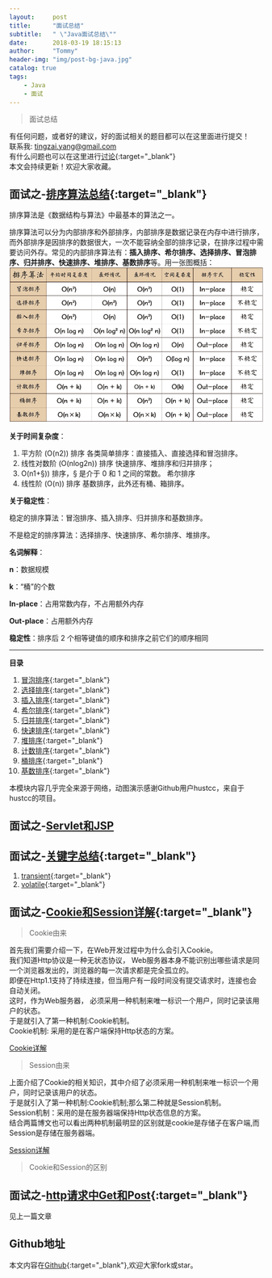 ```yaml
---
layout:     post
title:      "面试总结"
subtitle:   " \"Java面试总结\""
date:       2018-03-19 18:15:13
author:     "Tommy"
header-img: "img/post-bg-java.jpg"
catalog: true
tags:
    - Java
    - 面试
---
```



>面试总结

有任何问题，或者好的建议，好的面试相关的题目都可以在这里面进行提交！<br/>
联系我: tingzai.yang@gmail.com<br/>
有什么问题也可以在这里进行[讨论](https://github.com/joyang1/JavaInterview/issues/1){:target="_blank"}<br/>
本文会持续更新！欢迎大家收藏。

## 面试之-[排序算法总结](https://github.com/joyang1/JavaInterview/tree/master/SortPro){:target="_blank"}
排序算法是《数据结构与算法》中最基本的算法之一。

排序算法可以分为内部排序和外部排序，内部排序是数据记录在内存中进行排序，而外部排序是因排序的数据很大，一次不能容纳全部的排序记录，在排序过程中需要访问外存。常见的内部排序算法有：**插入排序、希尔排序、选择排序、冒泡排序、归并排序、快速排序、堆排序、基数排序**等。用一张图概括：
<img src = "/img/sort.png">


**关于时间复杂度**：

1. 平方阶 (O(n2)) 排序
	各类简单排序：直接插入、直接选择和冒泡排序。
2. 线性对数阶 (O(nlog2n)) 排序
	快速排序、堆排序和归并排序；
3. O(n1+§)) 排序，§ 是介于 0 和 1 之间的常数。
    希尔排序
4. 线性阶 (O(n)) 排序
	基数排序，此外还有桶、箱排序。


**关于稳定性**：

稳定的排序算法：冒泡排序、插入排序、归并排序和基数排序。

不是稳定的排序算法：选择排序、快速排序、希尔排序、堆排序。


**名词解释**：

**n**：数据规模

**k**：“桶”的个数

**In-place**：占用常数内存，不占用额外内存

**Out-place**：占用额外内存

**稳定性**：排序后 2 个相等键值的顺序和排序之前它们的顺序相同

----


**目录**

1. [冒泡排序](https://github.com/joyang1/JavaInterview/tree/master/SortPro/1.bubbleSort.md){:target="_blank"}
2. [选择排序](https://github.com/joyang1/JavaInterview/tree/master/SortPro/2.selectionSort.md){:target="_blank"}
3. [插入排序](https://github.com/joyang1/JavaInterview/tree/master/SortPro/3.insertionSort.md){:target="_blank"}
4. [希尔排序](https://github.com/joyang1/JavaInterview/tree/master/SortPro/4.shellSort.md){:target="_blank"}
5. [归并排序](https://github.com/joyang1/JavaInterview/tree/master/SortPro/5.mergeSort.md){:target="_blank"}
6. [快速排序](https://github.com/joyang1/JavaInterview/tree/master/SortPro/6.quickSort.md){:target="_blank"}
7. [堆排序](https://github.com/joyang1/JavaInterview/tree/master/SortPro/7.heapSort.md){:target="_blank"}
8. [计数排序](https://github.com/joyang1/JavaInterview/tree/master/SortPro/8.countingSort.md){:target="_blank"}
9. [桶排序](https://github.com/joyang1/JavaInterview/tree/master/SortPro/9.bucketSort.md){:target="_blank"}
10. [基数排序](https://github.com/joyang1/JavaInterview/tree/master/SortPro/10.radixSort.md){:target="_blank"}

本模块内容几乎完全来源于网络，动图演示感谢Github用户hustcc，来自于hustcc的项目。


## 面试之-[Servlet和JSP]()

## 面试之-[关键字总结](https://github.com/joyang1/JavaInterview/tree/master/KeyWords){:target="_blank"}

1. [transient](https://github.com/joyang1/JavaInterview/tree/master/KeyWords/transient.md){:target="_blank"}
2. [volatile](https://github.com/joyang1/JavaInterview/tree/master/KeyWords/volatile.md){:target="_blank"}

## 面试之-[Cookie和Session详解](https://github.com/joyang1/JavaInterview/tree/master/Web){:target="_blank"}

>Cookie由来

首先我们需要介绍一下，在Web开发过程中为什么会引入Cookie。<br/>
我们知道Http协议是一种无状态协议， Web服务器本身不能识别出哪些请求是同一个浏览器发出的，浏览器的每一次请求都是完全孤立的。 <br/>
即便在Http1.1支持了持续连接，但当用户有一段时间没有提交请求时，连接也会自动关闭。<br/>
这时，作为Web服务器， 必须采用一种机制来唯一标识一个用户，同时记录该用户的状态。<br/>
于是就引入了第一种机制:Cookie机制。<br/>
Cookie机制: 采用的是在客户端保持Http状态的方案。<br/>

[Cookie详解](http://blog.tommyyang.cn/2017/03/13/Cookie%E8%AF%A6%E8%A7%A3/)

>Session由来

上面介绍了Cookie的相关知识，其中介绍了必须采用一种机制来唯一标识一个用户，同时记录该用户的状态。 <br/>
于是就引入了第一种机制:Cookie机制;那么第二种就是Session机制。<br/>
Session机制：采用的是在服务器端保持Http状态信息的方案。<br/>
结合两篇博文也可以看出两种机制最明显的区别就是cookie是存储子在客户端,而Session是存储在服务器端。<br/>

[Session详解](http://blog.tommyyang.cn/2017/03/15/Session详解/)

>Cookie和Session的区别


## 面试之-[http请求中Get和Post](http://blog.tommyyang.cn/2018/03/06/http%E4%B8%ADget%E5%92%8Cpost%E7%9A%84%E5%8C%BA%E5%88%AB/){:target="_blank"}

见上一篇文章


## Github地址
本文内容在[Github](https://github.com/joyang1/JavaInterview){:target="_blank"},欢迎大家fork或star。

